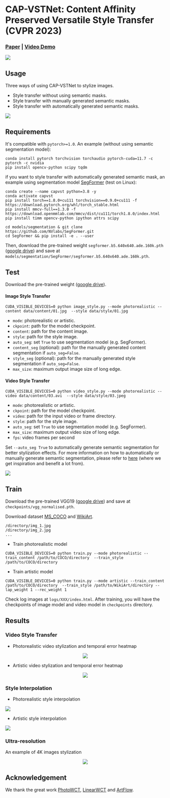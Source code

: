 # CAP-VSTNet: Content Affinity Preserved Versatile Style Transfer (CVPR 2023)

### [**Paper**](https://arxiv.org/abs/2303.17867) | [**Video Demo**](https://youtu.be/Mks9_xQNE_8)

![](assets/teaser.webp)

## Usage
Three ways of using CAP-VSTNet to stylize images.
* Style transfer without using semantic masks.
* Style transfer with manually generated semantic masks.
* Style transfer with automatically generated semantic masks.

![](assets/image_stylization.webp)


## Requirements
It's compatible with ```pytorch>=1.0```. An example (without using semantic segmentation model): 
```
conda install pytorch torchvision torchaudio pytorch-cuda=11.7 -c pytorch -c nvidia
pip install opencv-python scipy tqdm
``` 
if you want to style transfer with automatically generated semantic mask, an example using segmentation model [SegFormer](https://github.com/NVlabs/SegFormer) (test on Linux):
```
conda create --name capvst python=3.8 -y
conda activate capvst
pip install torch==1.8.0+cu111 torchvision==0.9.0+cu111 -f https://download.pytorch.org/whl/torch_stable.html
pip install mmcv-full==1.3.0 -f https://download.openmmlab.com/mmcv/dist/cu111/torch1.8.0/index.html
pip install timm opencv-python ipython attrs scipy

cd models/segmentation & git clone https://github.com/NVlabs/SegFormer.git
cd SegFormer && pip install -e . --user
```
Then, download the pre-trained weight ```segformer.b5.640x640.ade.160k.pth``` ([google drive](https://drive.google.com/drive/folders/1GAku0G0iR9DsBxCbfENWMJ27c5lYUeQA?usp=sharing)) and save at ```models/segmentation/SegFormer/segformer.b5.640x640.ade.160k.pth```.


## Test
Download the pre-trained weight ([google drive](https://drive.google.com/drive/folders/19xlQVprXdPJ9bhfnVEJ1ruVST-NuIlIE?usp=share_link)).

#### Image Style Transfer
```
CUDA_VISIBLE_DEVICES=0 python image_style.py --mode photorealistic --content data/content/01.jpg  --style data/style/01.jpg
``` 

* `mode`: photorealistic or artistic.
* `ckpoint`: path for the model checkpoint.
* `content`: path for the content image.
* `style`: path for the style image.
* `auto_seg`: set `True` to use segmentation model (e.g. SegFormer).
* `content_seg` (optional): path for the manually generated content segmentation if `auto_seg=False`.
* `style_seg` (optional): path for the manually generated style segmentation if `auto_seg=False`.
* `max_size`: maximum output image size of long edge.

#### Video Style Transfer
```
CUDA_VISIBLE_DEVICES=0 python video_style.py --mode photorealistic --video data/content/03.avi  --style data/style/03.jpeg
``` 

* `mode`: photorealistic or artistic.
* `ckpoint`: path for the model checkpoint.
* `video`: path for the input video or frame directory.
* `style`: path for the style image.
* `auto_seg`: set `True` to use segmentation model (e.g. SegFormer).
* `max_size`: maximum output video size of long edge.
* `fps`: video frames per second

Set `--auto_seg True` to automatically generate semantic segmentation for better stylization effects. For more information on how to automatically or manually generate semantic segmentation, please refer to [here](https://github.com/NVIDIA/FastPhotoStyle/blob/master/TUTORIAL.md) (where we get inspiration and benefit a lot from).

![](assets/video_transfer_segmentaiton.webp)

## Train
Download the pre-trained VGG19 ([google drive](https://drive.google.com/drive/folders/19xlQVprXdPJ9bhfnVEJ1ruVST-NuIlIE?usp=share_link)) and save at ```checkpoints/vgg_normalised.pth```. 

Download dataset [MS_COCO](http://images.cocodataset.org/zips/train2014.zip) and [WikiArt](https://www.wikiart.org/).
```
/directory/img_1.jpg
/directory/img_2.jpg
...
```

* Train photorealistic model
```
CUDA_VISIBLE_DEVICES=0 python train.py --mode photorealistic --train_content /path/to/COCO/directory  --train_style /path/to/COCO/directory
``` 
* Train artistic model
```
CUDA_VISIBLE_DEVICES=0 python train.py --mode artistic --train_content /path/to/COCO/directory  --train_style /path/to/WikiArt/directory --lap_weight 1 --rec_weight 1
``` 
Check log images at ```logs/XXX/index.html```. After training, you will have the checkpoints of image model and video model in ```checkpoints``` directory.


## Results
### Video Style Transfer
* Photorealistic video stylization and temporal error heatmap

<div align="center">
<img src=assets/photorealistic_video.webp/>
</div>

* Artistic video stylization and temporal error heatmap

<div align="center">
<img src=assets/artistic_video.webp/>
</div>


### Style Interpolation
* Photorealistic style interpolation

![](assets/photo_interpolation.png)

* Artistic style interpolation

![](assets/art_interpolation.png)


### Ultra-resolution
An example of 4K images stylization

<p align="center">
<img src=assets/ultra_resoluttion.png>
</p>



## Acknowledgement
We thank the great work [PhotoWCT](https://github.com/NVIDIA/FastPhotoStyle/blob/master/TUTORIAL.md), [LinearWCT](https://github.com/sunshineatnoon/LinearStyleTransfer) and [ArtFlow](https://github.com/pkuanjie/ArtFlow).
